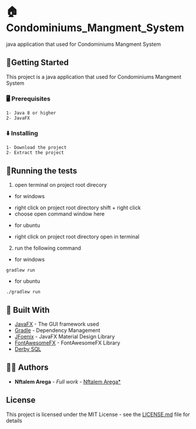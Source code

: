 # 🏠Condominiums_Mangment_System
java application that used for Condominiums Mangment System

## 🚀Getting Started
This project is a java application that used for Condominiums Mangment System

### 🖥 Prerequisites
```
1- Java 8 or higher
2- JavaFX
```

### ⬇️ Installing
```
1- Download the project
2- Extract the project
```

## 🏃Running the tests
1. open terminal on project root direcory
* for windows
- right click on project root directory shift + right click
- choose open command window here
* for ubuntu
- right click on project root directory open in terminal
2. run the following command
* for windows
```
gradlew run
```
* for ubuntu
```
./gradlew run
```

## 🌇 Built With
* [JavaFX](https://openjfx.io/) - The GUI framework used
* [Gradle](https://gradle.org/) - Dependency Management
* [JFoenix](http://www.jfoenix.com/) - JavaFX Material Design Library
* [FontAwesomeFX](https://bitbucket.org/Jerady/fontawesomefx/src/master/) - FontAwesomeFX Library
* [Derby SQL]()

## 👨🏾 Authors
* **Nftalem Arega** - *Full work* - [Nftalem Arega*](https://linkedin.com/in/nftalem-arega-aa5a3a1a0)

## License
This project is licensed under the MIT License - see the [LICENSE.md](LICENSE.md) file for details
